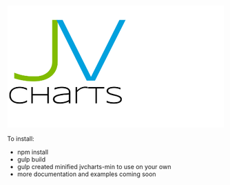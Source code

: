 ![Alt text](lib/jvLogo.png?raw=true "Title")

To install:
- npm install
- gulp build
- gulp created minified jvcharts-min to use on your own
- more documentation and examples coming soon